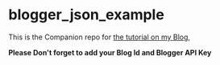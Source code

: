 # blogger_json_example

This is the Companion repo for [the tutorial on my Blog](https://mukhtharcm.com/apps-using-blogger-api-flutter),

**Please Don't forget to add your Blog Id and Blogger API Key**
